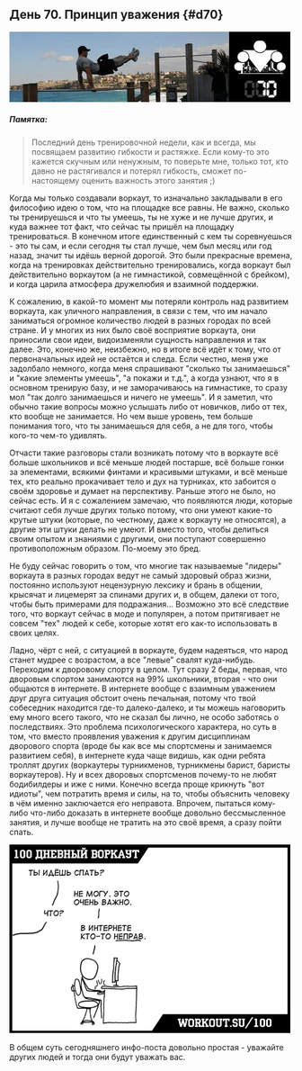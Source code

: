 ## День 70. Принцип уважения {#d70}

![](src/img/70.jpg)

> 
##### Памятка:
>
> Последний день тренировочной недели, как и всегда, мы посвящаем развитию гибкости и растяжке. Если кому-то это кажется скучным или ненужным, то поверьте мне, только тот, кто давно не растягивался и потерял гибкость, сможет по-настоящему оценить важность этого занятия ;)

Когда мы только создавали воркаут, то изначально закладывали в его философию идею о том, что на площадке все равны. Не важно, сколько ты тренируешься и что ты умеешь, ты не хуже и не лучше других, и куда важнее тот факт, что сейчас ты пришёл на площадку тренироваться. В конечном итоге единственный с кем ты соревнуешься - это ты сам, и если сегодня ты стал лучше, чем был месяц или год назад, значит ты идёшь верной дорогой. Это были прекрасные времена, когда на тренировках действительно тренировались, когда воркаут был действительно воркаутом (а не гимнастикой, совмещённой с брейком), и когда царила атмосфера дружелюбия и взаимной поддержки. 

К сожалению, в какой-то момент мы потеряли контроль над развитием воркаута, как уличного направления, в связи с тем, что им начало заниматься огромное количество людей в разных городах по всей стране. И у многих из них было своё восприятие воркаута, они приносили свои идеи, видоизменяли сущность направления и так далее. Это, конечно же, неизбежно, но в итоге всё идёт к тому, что от первоначальных идей не остаётся и следа. Если честно, меня уже задолбало немного, когда меня спрашивают "сколько ты занимаешься" и "какие элементы умеешь", "а покажи и т.д.", а когда узнают, что я в основном тренирую базу, и не заморачиваюсь на гимнастике, то сразу мол "так долго занимаешься и ничего не умеешь". И я заметил, что обычно такие вопросы можно услышать либо от новичков, либо от тех, кто вообще не занимается. Но чем выше уровень, тем больше понимания того, что ты занимаешься для себя, а не для того, чтобы кого-то чем-то удивлять. 

Отчасти такие разговоры стали возникать потому что в воркауте всё больше школьников и всё меньше людей постарше, всё больше гонки за элементами, всякими финтами и красивыми штуками, и всё меньше тех, кто реально прокачивает тело и дух на турниках, кто забоится о своём здоровье и думает на перспективу. Раньше этого не было, но сейчас есть. И я с сожалением замечаю, что появляются люди, которые считают себя лучше других только потому, что они умеют какие-то крутые штуки (которые, по честному, даже к воркауту не относятся), а другие эти штуки делать не умеют. И вместо того, чтобы делиться своим опытом и знаниями с другими, они поступают совершенно противоположным образом. По-моему это бред. 

Не буду сейчас говорить о том, что многие так называемые "лидеры" воркаута в разных городах ведут не самый здоровый образ жизни, постоянно используют нецензурную лексику и брань в общении, крысячат и лицемерят за спинами других и, в общем, далеки от того, чтобы быть примерами для подражания... Возможно это всё следствие того, что воркаут сейчас в моде и популярен, а потом притягивает не совсем "тех" людей к себе, которые хотят его как-то использовать в своих целях. 

Ладно, чёрт с ней, с ситуацией в воркауте, будем надеяться, что народ станет мудрее с возрастом, а все "левые" свалят куда-нибудь. Переходим к дворовому спорту в целом. Тут сразу 2 беды, первая, что дворовым спортом занимаются на 99% школьники, вторая - что они общаются в интернете. В интернете вообще с взаимным уважением друг друга ситуация обстоит очень печальная, потому что твой собеседник находится где-то далеко-далеко, и ты можешь наговорить ему много всего такого, что не сказал бы лично, не особо заботясь о последствиях. Это проблема психологического характера, но суть в том, что вместо проявления уважения к другим дисциплинам дворового спорта (вроде бы как все мы спортсмены и занимаемся развитием себя), в интернете куда чаще видишь, как одни ребята троллят других (воркаутеры турникменов, турникмены барист, баристы воркаутеров). Ну и всех дворовых спортсменов почему-то не любят бодибилдеры и иже с ними. Конечно всегда проще крикнуть "вот идиоты", чем потратить время и силы, на то, чтобы объяснить человеку в чём именно заключается его неправота. Впрочем, пытаться кому-либо что-либо доказать в интернете вообще довольно бессмысленное занятия, и лучше вообще не тратить на это своё время, а сразу пойти спать. 

![](src/img/70-1.jpg)

В общем суть сегодняшнего инфо-поста довольно простая - уважайте других людей и тогда они будут уважать вас. 


